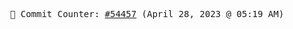 <p align="center">
    <samp>
        📮 Commit Counter: <a href="https://github.com/Javascript-void0/Javascript-void0/commits/main">#54457</a> (April 28, 2023 @ 05:19 AM)
    </samp>
</p>